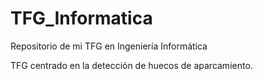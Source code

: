 # TFG_Informatica
Repositorio de mi TFG en Ingeniería Informática

TFG centrado en la detección de huecos de aparcamiento.
